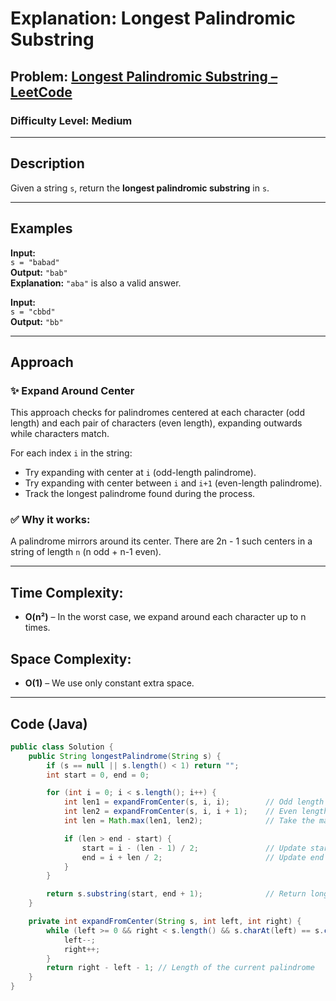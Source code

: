# **Explanation: Longest Palindromic Substring**

## **Problem:** [Longest Palindromic Substring – LeetCode](https://leetcode.com/problems/longest-palindromic-substring/)

### **Difficulty Level:** Medium

---

## **Description**  
Given a string `s`, return the **longest palindromic substring** in `s`.

---

## **Examples**

**Input:**  
`s = "babad"`  
**Output:** `"bab"`  
**Explanation:** `"aba"` is also a valid answer.

**Input:**  
`s = "cbbd"`  
**Output:** `"bb"`

---

## **Approach**

### ✨ Expand Around Center

This approach checks for palindromes centered at each character (odd length) and each pair of characters (even length), expanding outwards while characters match.

For each index `i` in the string:
- Try expanding with center at `i` (odd-length palindrome).
- Try expanding with center between `i` and `i+1` (even-length palindrome).
- Track the longest palindrome found during the process.

### ✅ Why it works:
A palindrome mirrors around its center. There are 2n - 1 such centers in a string of length `n` (n odd + n-1 even).

---

## **Time Complexity:**  
- **O(n²)** – In the worst case, we expand around each character up to n times.

## **Space Complexity:**  
- **O(1)** – We use only constant extra space.

---

## **Code (Java)**

```java
public class Solution {
    public String longestPalindrome(String s) {
        if (s == null || s.length() < 1) return "";
        int start = 0, end = 0;

        for (int i = 0; i < s.length(); i++) {
            int len1 = expandFromCenter(s, i, i);        // Odd length
            int len2 = expandFromCenter(s, i, i + 1);    // Even length
            int len = Math.max(len1, len2);              // Take the max

            if (len > end - start) {
                start = i - (len - 1) / 2;               // Update start index
                end = i + len / 2;                       // Update end index
            }
        }

        return s.substring(start, end + 1);              // Return longest palindromic substring
    }

    private int expandFromCenter(String s, int left, int right) {
        while (left >= 0 && right < s.length() && s.charAt(left) == s.charAt(right)) {
            left--;
            right++;
        }
        return right - left - 1; // Length of the current palindrome
    }
}
```
